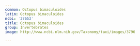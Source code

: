 ```yaml
---
common: Octopus bimaculoides
latin: Octopus bimaculoides
ncbi: '37653'
title: Octopus bimaculoides
group: Invertebrates
image: http://www.ncbi.nlm.nih.gov/Taxonomy/taxi/images/3796

---
```

